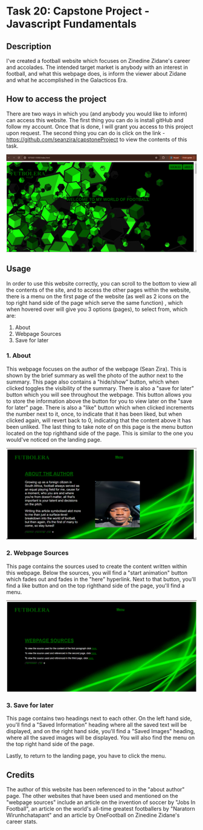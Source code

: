# Task 20: Capstone Project - Javascript Fundamentals
## Description 
I've created a football website which focuses on Zinedine Zidane's career and accolades. The intended target market is anybody with an interest in football, and what this webpage does, is inform the viewer about Zidane and what he accomplished in the Galacticos Era.

## How to access the project

There are two ways in which you (and anybody you would like to inform) can access this website. The first thing you can do is install gitHub and follow my account. Once that is done, I will grant you access to this project upon request. The second thing you can do is click on the link - https://github.com/seanzira/capstoneProject to view the contents of this task.

![Alt text](https://github.com/seanzira/capstoneProject/blob/main/website/running-website-1.png)

## Usage

In order to use this website correctly, you can scroll to the bottom to view all the contents of the site, and to access the other pages within the website, there is a menu on the first page of the website (as well as 2 icons on the top right hand side of the page which serve the same function) , which when hovered over will give you 3 options (pages), to select from, which are:

1. About
2. Webpage Sources
3. Save for later

### 1. About 

This webpage focuses on the author of the webpage (Sean Zira). This is shown by the brief summary as well the photo of the author next to the summary. This page also contains a "hide/show" button, which when clicked toggles the visibility of the summary. There is also a "save for later" button which you will see throughout the webpage. This button allows you to store the information above the button for you to view later on the "save for later" page. There is also a "like" button which when clicked increments the number next to it, once, to indicate that it has been liked, but when clicked again, will revert back to 0, indicating that the content above it has been unliked. The last thing to take note of on this page is the menu button located on the top righthand side of the page. This is similar to the one you would've noticed on the landing page.

![Alt text](https://github.com/seanzira/capstoneProject/blob/main/website/running-website-2.png)

### 2. Webpage Sources

This page contains the sources used to create the content written within this webpage. Below the sources, you will find a "start animation" button which fades out and fades in the "here" hyperlink. Next to that button, you'll find a like button and on the top righthand side of the page, you'll find a menu.

![Alt text](https://github.com/seanzira/capstoneProject/blob/main/website/running-website-3.png)

### 3. Save for later

This page contains two headings next to each other. On the left hand side, you'll find a "Saved Information" heading where all the saved text will be displayed, and on the right hand side, you'll find a "Saved Images" heading, where all the saved images will be displayed. You will also find the menu on the top right hand side of the page.

Lastly, to return to the landing page, you have to click the menu.

## Credits

The author of this website has been referenced to in the "about author" page. The other websites that have been used and mentioned on the "webpage sources" include an article on the invention of soccer by "Jobs In Football", an article on the world's all-time greatest footballers by "Naratorn Wirunhchatapant" and an article by OneFootball on Zinedine Zidane's career stats.
